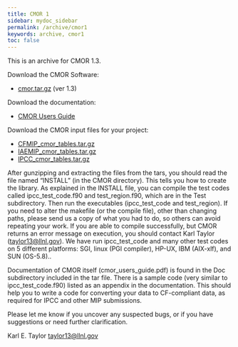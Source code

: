 ```yaml
---
title: CMOR 1 
sidebar: mydoc_sidebar
permalink: /archive/cmor1
keywords: archive, cmor1
toc: false
---
```


This is an archive for CMOR 1.3.

Download the CMOR Software:

* [cmor.tar.gz](cmor.tar.gz) (ver 1.3) 

Download the documentation:

* [CMOR Users Guide](cmor_users_guide.pdf)

Download the CMOR input files for your project:

* [CFMIP\_cmor\_tables.tar.gz](CFMIP_cmor_tables.tar.gz)
* [IAEMIP\_cmor\_tables.tar.gz](IAEMIP_cmor_tables.tar.gz)
* [IPCC\_cmor\_tables.tar.gz](IPCC_cmor_tables.tar.gz)

After gunzipping and extracting the files from the tars, you should read the file named “INSTALL” (in the CMOR directory). This tells you how to create the library. As explained in the INSTALL file, you can compile the test codes called ipcc_test_code.f90 and test_region.f90, which are in the Test subdirectory. Then run the executables (ipcc_test_code and test_region). If you need to alter the makefile (or the compile file), other than changing paths, please send us a copy of what you had to do, so others can avoid repeating your work. If you are able to compile successfully, but CMOR returns an error message on execution, you should contact Karl Taylor (taylor13@llnl.gov). We have run ipcc_test_code and many other test codes on 5 different platforms: SGI, linux (PGI compiler), HP-UX, IBM (AIX-xlf), and SUN (OS-5.8)..

Documentation of CMOR itself (cmor_users_guide.pdf) is found in the Doc subdirectory included in the tar file. There is a sample code (very similar to ipcc_test_code.f90) listed as an appendix in the documentation. This should help you to write a code for converting your data to CF-compliant data, as required for IPCC and other MIP submissions.

Please let me know if you uncover any suspected bugs, or if you have suggestions or need further clarification.

Karl E. Taylor taylor13@llnl.gov